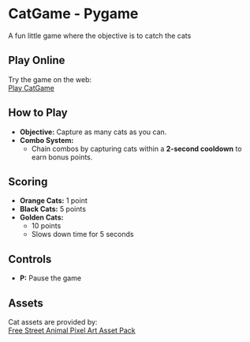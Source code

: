 # CatGame - Pygame

A fun little game where the objective is to catch the cats

## Play Online

Try the game on the web:  
[Play CatGame](https://siryazgan.itch.io/meoww)

## How to Play

- **Objective:** Capture as many cats as you can.
- **Combo System:**  
  - Chain combos by capturing cats within a **2-second cooldown** to earn bonus points.

## Scoring

- **Orange Cats:** 1 point
- **Black Cats:** 5 points
- **Golden Cats:**  
  - 10 points  
  - Slows down time for 5 seconds

## Controls

- **P:** Pause the game

## Assets

Cat assets are provided by:  
[Free Street Animal Pixel Art Asset Pack](https://free-game-assets.itch.io/free-street-animal-pixel-art-asset-pack)
